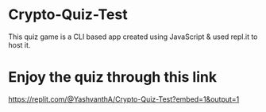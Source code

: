 # Crypto-Quiz-Test

This quiz game is a CLI based app created using JavaScript & used repl.it to host it.


# Enjoy the quiz through this link 

https://replit.com/@YashvanthA/Crypto-Quiz-Test?embed=1&output=1

